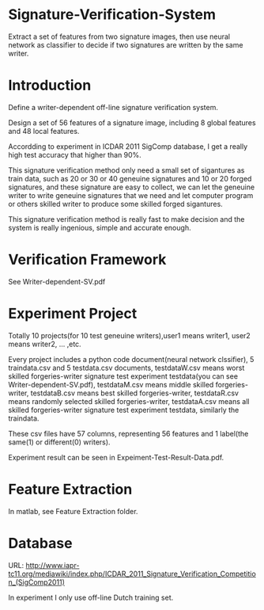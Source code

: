 # Signature-Verification-System
Extract a set of features from two signature images, then use neural network as classifier to decide if two signatures are written by the same writer.

# Introduction
Define a writer-dependent off-line signature verification system.

Design a set of 56 features of a signature image, including 8 global features and 48 local features.

Accordding to experiment in ICDAR 2011 SigComp database, I get a really high test accuracy that higher than 90%.

This signature verification method only need a small set of sigantures as train data, such as 20 or 30 or 40 geneuine signatures and 10 or 20 forged signatures, and these signature are easy to collect, we can let the geneuine writer to write geneuine signatures that we need and let computer program or others skilled writer to produce some skilled forged sigantures.

This signature verification method is really fast to make decision and the system is really ingenious, simple and accurate enough.

# Verification Framework
See Writer-dependent-SV.pdf

# Experiment Project
Totally 10 projects(for 10 test geneuine writers),user1 means writer1, user2 means writer2, ... ,etc.

Every project includes a python code document(neural network clssifier), 5 traindata.csv and 5 testdata.csv documents, testdataW.csv means worst skilled forgeries-writer signature test experiment testdata(you can see Writer-dependent-SV.pdf), testdataM.csv means middle skilled forgeries-writer, testdataB.csv means best skilled forgeries-writer, testdataR.csv means randomly selected skilled forgeries-writer, testdataA.csv means all skilled forgeries-writer signature test experiment testdata, similarly the traindata.

These csv files have 57 columns, representing 56 features and 1 label(the same(1) or different(0) writers).

Experiment result can be seen in Expeiment-Test-Result-Data.pdf.

# Feature Extraction
In matlab, see Feature Extraction folder.

# Database
URL: http://www.iapr-tc11.org/mediawiki/index.php/ICDAR_2011_Signature_Verification_Competition_(SigComp2011)

In experiment I only use off-line Dutch training set.
